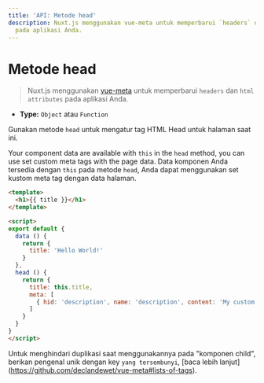```yaml
---
title: 'API: Metode head'
description: Nuxt.js menggunakan vue-meta untuk memperbarui `headers` dan `HTML attributes`
  pada aplikasi Anda.
---
```


# Metode head

> Nuxt.js menggunakan [vue-meta](https://github.com/declandewet/vue-meta) untuk memperbarui `headers` dan `html attributes` pada aplikasi Anda.

- **Type:** `Object` atau `Function`

Gunakan metode `head` untuk mengatur tag HTML Head untuk halaman saat ini.

Your component data are available with `this` in the `head` method, you can use set custom meta tags with the page data.
Data komponen Anda tersedia dengan `this` pada metode `head`, Anda dapat menggunakan set kustom meta tag dengan data halaman.

```html
<template>
  <h1>{{ title }}</h1>
</template>

<script>
export default {
  data () {
    return {
      title: 'Hello World!'
    }
  },
  head () {
    return {
      title: this.title,
      meta: [
        { hid: 'description', name: 'description', content: 'My custom description' }
      ]
    }
  }
}
</script>
```

<p class="Alert">

Untuk menghindari duplikasi saat menggunakannya pada "komponen child", berikan pengenal unik dengan key `yang tersembunyi`, [baca lebih lanjut] (https://github.com/declandewet/vue-meta#lists-of-tags).

</p>
